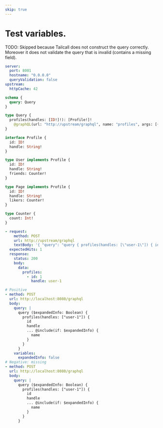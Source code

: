 ```yaml
---
skip: true
---
```


# Test variables.

TODO: Skipped because Tailcall does not construct the query correctly. Moreover it does not validate the query that is invalid (contains a missing field).

```yaml @config
server:
  port: 8001
  hostname: "0.0.0.0"
  queryValidation: false
upstream:
  httpCache: 42
```

```graphql @schema
schema {
  query: Query
}

type Query {
  profiles(handles: [ID!]!): [Profile!]!
    @graphQL(url: "http://upstream/graphql", name: "profiles", args: [{key: "handles", value: "{{.args.handles}}"}])
}

interface Profile {
  id: ID!
  handle: String!
}

type User implements Profile {
  id: ID!
  handle: String!
  friends: Counter!
}

type Page implements Profile {
  id: ID!
  handle: String!
  likers: Counter!
}

type Counter {
  count: Int!
}
```

```yml @mock
- request:
    method: POST
    url: http://upstream/graphql
    textBody: '{ "query": "query { profiles(handles: [\"user-1\"]) { id handle } }" }'
  expectedHits: 1
  response:
    status: 200
    body:
      data:
        profiles:
          - id: 1
            handle: user-1
```

```yml @test
# Positive
- method: POST
  url: http://localhost:8080/graphql
  body:
    query: |
      query ($expandedInfo: Boolean) {
        profiles(handles: ["user-1"]) {
          id
          handle
          ... @include(if: $expandedInfo) {
            name
          }
        }
      }
    variables:
      expandedInfo: false
# Negative: missing
- method: POST
  url: http://localhost:8080/graphql
  body:
    query: |
      query ($expandedInfo: Boolean) {
        profiles(handles: ["user-1"]) {
          id
          handle
          ... @include(if: $expandedInfo) {
            name
          }
        }
      }
```

